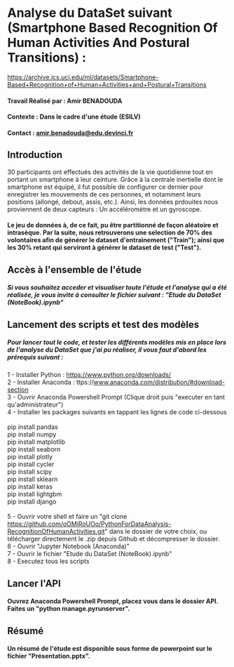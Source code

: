 # Analyse du DataSet suivant (Smartphone Based Recognition Of Human Activities And Postural Transitions) : 
https://archive.ics.uci.edu/ml/datasets/Smartphone-Based+Recognition+of+Human+Activities+and+Postural+Transitions

#### Travail Réalisé par : Amir BENADOUDA
#### Contexte : Dans le cadre d'une étude (ESILV)
#### Contact : amir.benadouda@edu.devinci.fr

## Introduction

30 participants ont effectués des activités de la vie quotidienne tout en portant un smartphone à leur ceinture. Grâce à la centrale inertielle dont le smartphone est équipé, il fut possible de configurer ce dernier pour enregistrer les mouvements de ces personnes, et notamment leurs positions (allongé, debout, assis, etc.). Ainsi, les données prdouites nous proviennent de deux capteurs : Un accéléromètre et un gyroscope.
#### Le jeu de données à, de ce fait, pu être partitionné de façon aléatoire et intrasèque. Par la suite, nous retrouverons une selection de 70% des volontaires afin de générer le dataset d'entrainement ("Train"); ainsi que les 30% retant qui serviront à générer le dataset de test ("Test").

## Accès à l'ensemble de l'étude
##### Si vous souhaitez acceder et visualiser toute l'étude et l'analyse qui a été réalisée, je vous invite à consulter le fichier suivant : "Etude du DataSet (NoteBook).ipynb"

## Lancement des scripts et test des modèles
##### Pour lancer tout le code, et tester les différents modèles mis en place lors de l'analyse du DataSet que j'ai pu réaliser, il vous faut d'abord les prérequis suivant : 

1 - Installer Python : https://www.python.org/downloads/<br/>
2 - Installer Anaconda : ttps://www.anaconda.com/distribution/#download-section<br/>
3 - Ouvrir Anaconda Powershell Prompt (Clique droit puis "executer en tant qu'administrateur")<br/>
4 - Installer les packages suivants en tappant les lignes de code ci-dessous<br/><br/>
    pip install pandas<br/>
    pip install numpy<br/>
    pip install matplotlib<br/>
    pip install seaborn<br/>
    pip install plotly<br/>
    pip install cycler<br/>
    pip install scipy<br/>
    pip install sklearn<br/>
    pip install keras<br/>
    pip install lightgbm<br/>
    pip install django<br/><br/>
5 - Ouvrir votre shell et faire un "git clone https://github.com/oOMiRoUOo/PythonForDataAnalysis-RecognitionOfHumanActivities.git" dans le dossier de votre choix, ou télécharger directement le .zip depuis Github et décompresser le dossier.<br/>
6 - Ouvrir "Jupyter Notebook (Anaconda)"<br/>
7 - Ouvrir le fichier "Etude du DataSet (NoteBook).ipynb"<br/>
8 - Executez tous les scripts<br/>

## Lancer l'API
#### Ouvrez Anaconda Powershell Prompt, placez vous dans le dossier API. Faites un "python manage.pyrunserver".

## Résumé
#### Un résumé de l'étude est disponible sous forme de powerpoint sur le fichier "Présentation.pptx".
